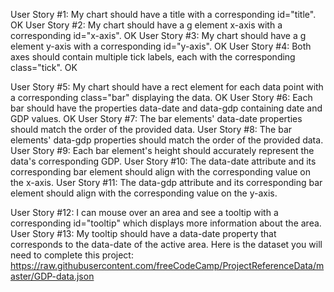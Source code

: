 User Story #1: My chart should have a title with a corresponding id="title". OK
User Story #2: My chart should have a g element x-axis with a corresponding id="x-axis". OK
User Story #3: My chart should have a g element y-axis with a corresponding id="y-axis". OK
User Story #4: Both axes should contain multiple tick labels, each with the corresponding class="tick". OK

User Story #5: My chart should have a rect element for each data point with a corresponding class="bar" displaying the data. OK
User Story #6: Each bar should have the properties data-date and data-gdp containing date and GDP values. OK
User Story #7: The bar elements' data-date properties should match the order of the provided data.
User Story #8: The bar elements' data-gdp properties should match the order of the provided data.
User Story #9: Each bar element's height should accurately represent the data's corresponding GDP.
User Story #10: The data-date attribute and its corresponding bar element should align with the corresponding value on the x-axis.
User Story #11: The data-gdp attribute and its corresponding bar element should align with the corresponding value on the y-axis.

User Story #12: I can mouse over an area and see a tooltip with a corresponding id="tooltip" which displays more information about the area.
User Story #13: My tooltip should have a data-date property that corresponds to the data-date of the active area.
Here is the dataset you will need to complete this project: https://raw.githubusercontent.com/freeCodeCamp/ProjectReferenceData/master/GDP-data.json